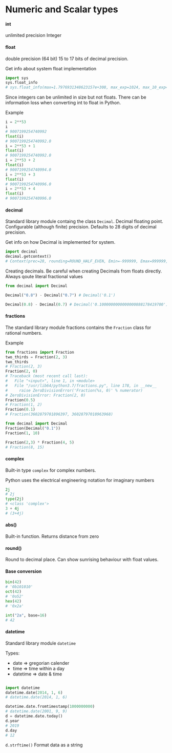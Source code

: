 # Numeric and Scalar types


#### int
unlimited precision Integer

#### float
double precision (64 bit)
15 to 17 bits of decimal precision.

Get info about system float implementation
```python
import sys
sys.float_info
# sys.float_info(max=1.7976931348623157e+308, max_exp=1024, max_10_exp=308, min=2.2250738585072014e-308, min_exp=-1021, min_10_exp=-307, dig=15, mant_dig=53, epsilon=2.220446049250313e-16, radix=2, rounds=1)

```
Since integers can be unlimited in size but not floats. There can be information loss when converting int to float in Python.

Example

```python
i = 2**53
i
# 9007199254740992
float(i)
# 9007199254740992.0
i = 2**53 + 1
float(i)
# 9007199254740992.0
i = 2**53 + 2
float(i)
# 9007199254740994.0
i = 2**53 + 3
float(i)
# 9007199254740996.0
i = 2**53 + 4
float(i)
# 9007199254740996.0
```

#### decimal
Standard library module containg the class `Decimal`.
Decimal floating point. Configurable (although finite) precision. Defaults to 28 digits of decimal precision.

Get info on how Decimal is implemented for system.
```python
import decimal
decimal.getcontext()
# Context(prec=28, rounding=ROUND_HALF_EVEN, Emin=-999999, Emax=999999, capitals=1, clamp=0, flags=[], traps=[InvalidOperation, DivisionByZero, Overflow])

```

Creating decimals. Be careful when creating Decimals from floats directly.
Always qoute literal fractional values

```python
from decimal import Decimal

Decimal("0.8") - Decimal("0.7") # Decimal('0.1')

Decimal(0.8) - Decimal(0.7) # Decimal('0.1000000000000000888178419700')

```

#### fractions
The standard library module fractions contains the `Fraction` class for rational numbers.

Example

```python
from fractions import Fraction
two_thirds = Fraction(2, 3)
two_thirds
# Fraction(2, 3)
Fraction(2, 0)
# Traceback (most recent call last):
#   File "<input>", line 1, in <module>
#   File "/usr/lib64/python3.7/fractions.py", line 178, in __new__
#     raise ZeroDivisionError('Fraction(%s, 0)' % numerator)
# ZeroDivisionError: Fraction(2, 0)
Fraction(0.5)
# Fraction(1, 2)
Fraction(0.1)
# Fraction(3602879701896397, 36028797018963968)

from decimal import Decimal
Fraction(Decimal("0.1"))
Fraction(1, 10)

Fraction(2,3) * Fraction(4, 5)
# Fraction(8, 15)
```


#### complex
Built-in type `complex` for complex numbers.

Python uses the electrical engineering notation for imaginary numbers
```python
2j
# 2j
type(2j)
# <class 'complex'>
3 + 4j
# (3+4j)

```


#### abs()
Built-in function. Returns distance from zero

#### round()
Round to decimal place.
Can show sunrising behaviour with float values.


#### Base conversion

```python
bin(42)
# '0b101010'
oct(42)
# '0o52'
hex(42)
# '0x2a'

int("2a", base=16)
# 42

```

#### datetime
Standard library module `datetime`

Types:
- date => gregorian calender
- time => time within a day
- datetime => date & time

```python

import datetime
datetime.date(2014, 1, 6)
# datetime.date(2014, 1, 6)

datetime.date.fromtimestamp(1000000000)
# datetime.date(2001, 9, 9)
d = datetime.date.today()
d.year
# 2019
d.day
# 12

```
`d.strftime()`
Format data as a string



